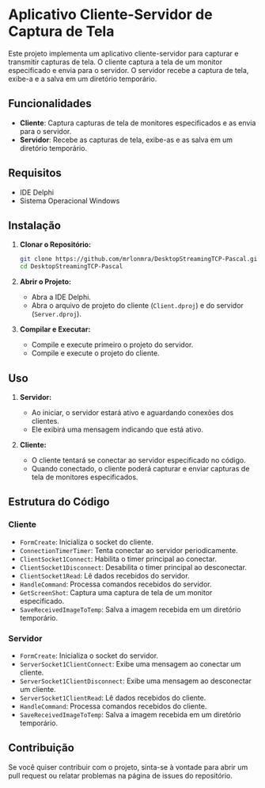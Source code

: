 # Aplicativo Cliente-Servidor de Captura de Tela

Este projeto implementa um aplicativo cliente-servidor para capturar e transmitir capturas de tela. O cliente captura a tela de um monitor especificado e envia para o servidor. O servidor recebe a captura de tela, exibe-a e a salva em um diretório temporário.

## Funcionalidades

- **Cliente**: Captura capturas de tela de monitores especificados e as envia para o servidor.
- **Servidor**: Recebe as capturas de tela, exibe-as e as salva em um diretório temporário.

## Requisitos

- IDE Delphi
- Sistema Operacional Windows

## Instalação

1. **Clonar o Repositório:**
    ```bash
    git clone https://github.com/mrlonmra/DesktopStreamingTCP-Pascal.git
    cd DesktopStreamingTCP-Pascal
    ```

2. **Abrir o Projeto:**
    - Abra a IDE Delphi.
    - Abra o arquivo de projeto do cliente (`Client.dproj`) e do servidor (`Server.dproj`).

3. **Compilar e Executar:**
    - Compile e execute primeiro o projeto do servidor.
    - Compile e execute o projeto do cliente.

## Uso

1. **Servidor:**
    - Ao iniciar, o servidor estará ativo e aguardando conexões dos clientes.
    - Ele exibirá uma mensagem indicando que está ativo.

2. **Cliente:**
    - O cliente tentará se conectar ao servidor especificado no código.
    - Quando conectado, o cliente poderá capturar e enviar capturas de tela de monitores especificados.

## Estrutura do Código

### Cliente

- `FormCreate`: Inicializa o socket do cliente.
- `ConnectionTimerTimer`: Tenta conectar ao servidor periodicamente.
- `ClientSocket1Connect`: Habilita o timer principal ao conectar.
- `ClientSocket1Disconnect`: Desabilita o timer principal ao desconectar.
- `ClientSocket1Read`: Lê dados recebidos do servidor.
- `HandleCommand`: Processa comandos recebidos do servidor.
- `GetScreenShot`: Captura uma captura de tela de um monitor especificado.
- `SaveReceivedImageToTemp`: Salva a imagem recebida em um diretório temporário.

### Servidor

- `FormCreate`: Inicializa o socket do servidor.
- `ServerSocket1ClientConnect`: Exibe uma mensagem ao conectar um cliente.
- `ServerSocket1ClientDisconnect`: Exibe uma mensagem ao desconectar um cliente.
- `ServerSocket1ClientRead`: Lê dados recebidos do cliente.
- `HandleCommand`: Processa comandos recebidos do cliente.
- `SaveReceivedImageToTemp`: Salva a imagem recebida em um diretório temporário.

## Contribuição

Se você quiser contribuir com o projeto, sinta-se à vontade para abrir um pull request ou relatar problemas na página de issues do repositório.
